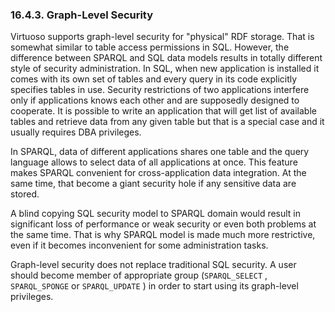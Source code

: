<div>

<div>

<div>

<div>

### 16.4.3. Graph-Level Security

</div>

</div>

</div>

Virtuoso supports graph-level security for "physical" RDF storage. That
is somewhat similar to table access permissions in SQL. However, the
difference between SPARQL and SQL data models results in totally
different style of security administration. In SQL, when new application
is installed it comes with its own set of tables and every query in its
code explicitly specifies tables in use. Security restrictions of two
applications interfere only if applications knows each other and are
supposedly designed to cooperate. It is possible to write an application
that will get list of available tables and retrieve data from any given
table but that is a special case and it usually requires DBA privileges.

In SPARQL, data of different applications shares one table and the query
language allows to select data of all applications at once. This feature
makes SPARQL convenient for cross-application data integration. At the
same time, that become a giant security hole if any sensitive data are
stored.

A blind copying SQL security model to SPARQL domain would result in
significant loss of performance or weak security or even both problems
at the same time. That is why SPARQL model is made much more
restrictive, even if it becomes inconvenient for some administration
tasks.

Graph-level security does not replace traditional SQL security. A user
should become member of appropriate group (`SPARQL_SELECT` ,
`SPARQL_SPONGE` or `SPARQL_UPDATE` ) in order to start using its
graph-level privileges.

</div>
